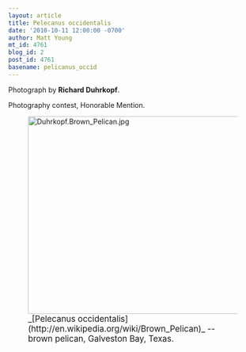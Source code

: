 ```yaml
---
layout: article
title: Pelecanus occidentalis
date: '2010-10-11 12:00:00 -0700'
author: Matt Young
mt_id: 4761
blog_id: 2
post_id: 4761
basename: pelicanus_occid
---
```

Photograph by **Richard Duhrkopf**.

Photography contest, Honorable Mention.

<figure>
<img src="/PT/uploads/2010/Duhrkopf.Brown_Pelican.jpg" alt="Duhrkopf.Brown_Pelican.jpg" width="600" height="399" />
<figcaption markdown="span">
<big>_[Pelecanus occidentalis](http://en.wikipedia.org/wiki/Brown_Pelican)_ -- brown pelican, Galveston Bay, Texas.</big>

</figcaption>
</figure>
